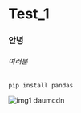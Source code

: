 # Test_1

### 안녕

###### 여러분

```
pip install pandas
```

![img1 daumcdn](https://user-images.githubusercontent.com/118882710/211241765-b7be1f5c-9877-454b-8dc1-fee7ac58346c.jpg)
